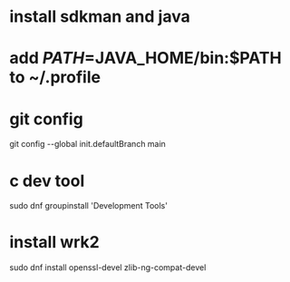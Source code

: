 
# install sdkman and java

# add $PATH=$JAVA_HOME/bin:$PATH to ~/.profile

# git config
git config --global init.defaultBranch main

# c dev tool
sudo dnf groupinstall 'Development Tools'

# install wrk2
sudo dnf install openssl-devel zlib-ng-compat-devel

